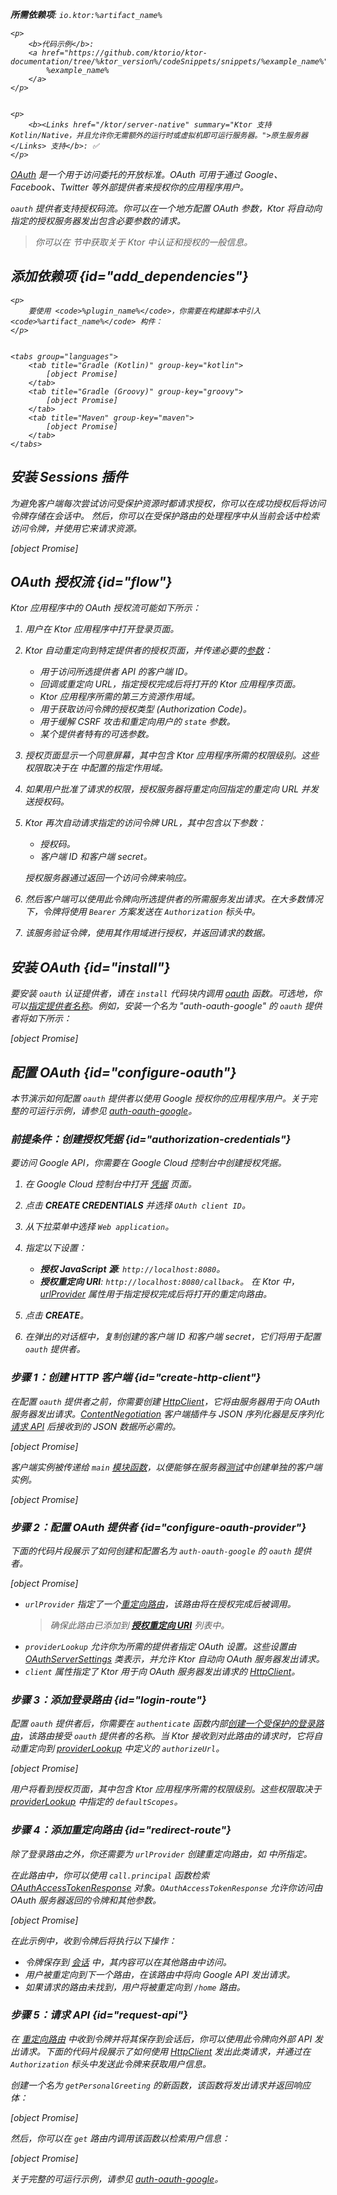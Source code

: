 [//]: # (title: OAuth)

<show-structure for="chapter" depth="2"/>
<primary-label ref="server-plugin"/>

<var name="plugin_name" value="OAuth"/>
<var name="artifact_name" value="ktor-server-auth"/>

<tldr>
<p>
<b>所需依赖项</b>: <code>io.ktor:%artifact_name%</code>
</p>
<var name="example_name" value="auth-oauth-google"/>

    <p>
        <b>代码示例</b>:
        <a href="https://github.com/ktorio/ktor-documentation/tree/%ktor_version%/codeSnippets/snippets/%example_name%">
            %example_name%
        </a>
    </p>
    

    <p>
        <b><Links href="/ktor/server-native" summary="Ktor 支持 Kotlin/Native，并且允许你无需额外的运行时或虚拟机即可运行服务器。">原生服务器</Links> 支持</b>: ✅
    </p>
    
</tldr>

[OAuth](https://oauth.net/) 是一个用于访问委托的开放标准。OAuth 可用于通过 Google、Facebook、Twitter 等外部提供者来授权你的应用程序用户。

`oauth` 提供者支持授权码流。你可以在一个地方配置 OAuth 参数，Ktor 将自动向指定的授权服务器发出包含必要参数的请求。

> 你可以在 [](server-auth.md) 节中获取关于 Ktor 中认证和授权的一般信息。

## 添加依赖项 {id="add_dependencies"}

    <p>
        要使用 <code>%plugin_name%</code>，你需要在构建脚本中引入 <code>%artifact_name%</code> 构件：
    </p>
    

    <tabs group="languages">
        <tab title="Gradle (Kotlin)" group-key="kotlin">
            [object Promise]
        </tab>
        <tab title="Gradle (Groovy)" group-key="groovy">
            [object Promise]
        </tab>
        <tab title="Maven" group-key="maven">
            [object Promise]
        </tab>
    </tabs>
    

## 安装 Sessions 插件

为避免客户端每次尝试访问受保护资源时都请求授权，你可以在成功授权后将访问令牌存储在会话中。
然后，你可以在受保护路由的处理程序中从当前会话中检索访问令牌，并使用它来请求资源。

[object Promise]

## OAuth 授权流 {id="flow"}

Ktor 应用程序中的 OAuth 授权流可能如下所示：

1. 用户在 Ktor 应用程序中打开登录页面。
2. Ktor 自动重定向到特定提供者的授权页面，并传递必要的[参数](#configure-oauth-provider)：
    * 用于访问所选提供者 API 的客户端 ID。
    * 回调或重定向 URL，指定授权完成后将打开的 Ktor 应用程序页面。
    * Ktor 应用程序所需的第三方资源作用域。
    * 用于获取访问令牌的授权类型 (Authorization Code)。
    * 用于缓解 CSRF 攻击和重定向用户的 `state` 参数。
    * 某个提供者特有的可选参数。
3. 授权页面显示一个同意屏幕，其中包含 Ktor 应用程序所需的权限级别。这些权限取决于在 [](#configure-oauth-provider) 中配置的指定作用域。
4. 如果用户批准了请求的权限，授权服务器将重定向回指定的重定向 URL 并发送授权码。
5. Ktor 再次自动请求指定的访问令牌 URL，其中包含以下参数：
    * 授权码。
    * 客户端 ID 和客户端 secret。

   授权服务器通过返回一个访问令牌来响应。
6. 然后客户端可以使用此令牌向所选提供者的所需服务发出请求。在大多数情况下，令牌将使用 `Bearer` 方案发送在 `Authorization` 标头中。
7. 该服务验证令牌，使用其作用域进行授权，并返回请求的数据。

## 安装 OAuth {id="install"}

要安装 `oauth` 认证提供者，请在 `install` 代码块内调用 [oauth](https://api.ktor.io/ktor-server/ktor-server-plugins/ktor-server-auth/io.ktor.server.auth/oauth.html) 函数。可选地，你可以[指定提供者名称](server-auth.md#provider-name)。例如，安装一个名为 "auth-oauth-google" 的 `oauth` 提供者将如下所示：

[object Promise]

## 配置 OAuth {id="configure-oauth"}

本节演示如何配置 `oauth` 提供者以使用 Google 授权你的应用程序用户。关于完整的可运行示例，请参见 [auth-oauth-google](https://github.com/ktorio/ktor-documentation/tree/%ktor_version%/codeSnippets/snippets/auth-oauth-google)。

### 前提条件：创建授权凭据 {id="authorization-credentials"}

要访问 Google API，你需要在 Google Cloud 控制台中创建授权凭据。

1. 在 Google Cloud 控制台中打开 [凭据](https://console.cloud.google.com/apis/credentials) 页面。
2. 点击 **CREATE CREDENTIALS** 并选择 `OAuth client ID`。
3. 从下拉菜单中选择 `Web application`。
4. 指定以下设置：
    * **授权 JavaScript 源**: `http://localhost:8080`。
    * **授权重定向 URI**: `http://localhost:8080/callback`。
      在 Ktor 中，[urlProvider](#configure-oauth-provider) 属性用于指定授权完成后将打开的重定向路由。

5. 点击 **CREATE**。
6. 在弹出的对话框中，复制创建的客户端 ID 和客户端 secret，它们将用于配置 `oauth` 提供者。

### 步骤 1：创建 HTTP 客户端 {id="create-http-client"}

在配置 `oauth` 提供者之前，你需要创建 [HttpClient](client-create-and-configure.md)，它将由服务器用于向 OAuth 服务器发出请求。[ContentNegotiation](client-serialization.md) 客户端插件与 JSON 序列化器是反序列化[请求 API](#request-api) 后接收到的 JSON 数据所必需的。

[object Promise]

客户端实例被传递给 `main` [模块函数](server-modules.md)，以便能够在服务器[测试](server-testing.md)中创建单独的客户端实例。

[object Promise]

### 步骤 2：配置 OAuth 提供者 {id="configure-oauth-provider"}

下面的代码片段展示了如何创建和配置名为 `auth-oauth-google` 的 `oauth` 提供者。

[object Promise]

* `urlProvider` 指定了一个[重定向路由](#redirect-route)，该路由将在授权完成后被调用。
  > 确保此路由已添加到 [**授权重定向 URI**](#authorization-credentials) 列表中。
* `providerLookup` 允许你为所需的提供者指定 OAuth 设置。这些设置由 [OAuthServerSettings](https://api.ktor.io/ktor-server/ktor-server-plugins/ktor-server-auth/io.ktor.server.auth/-o-auth-server-settings/index.html) 类表示，并允许 Ktor 自动向 OAuth 服务器发出请求。
* `client` 属性指定了 Ktor 用于向 OAuth 服务器发出请求的 [HttpClient](#create-http-client)。

### 步骤 3：添加登录路由 {id="login-route"}

配置 `oauth` 提供者后，你需要在 `authenticate` 函数内部[创建一个受保护的登录路由](server-auth.md#authenticate-route)，该路由接受 `oauth` 提供者的名称。当 Ktor 接收到对此路由的请求时，它将自动重定向到 [providerLookup](#configure-oauth-provider) 中定义的 `authorizeUrl`。

[object Promise]

用户将看到授权页面，其中包含 Ktor 应用程序所需的权限级别。这些权限取决于 [providerLookup](#configure-oauth-provider) 中指定的 `defaultScopes`。

### 步骤 4：添加重定向路由 {id="redirect-route"}

除了登录路由之外，你还需要为 `urlProvider` 创建重定向路由，如 [](#configure-oauth-provider) 中所指定。

在此路由中，你可以使用 `call.principal` 函数检索 [OAuthAccessTokenResponse](https://api.ktor.io/ktor-server/ktor-server-plugins/ktor-server-auth/io.ktor.server.auth/-o-auth-access-token-response/index.html) 对象。`OAuthAccessTokenResponse` 允许你访问由 OAuth 服务器返回的令牌和其他参数。

[object Promise]

在此示例中，收到令牌后将执行以下操作：

* 令牌保存到 [会话](server-sessions.md) 中，其内容可以在其他路由中访问。
* 用户被重定向到下一个路由，在该路由中将向 Google API 发出请求。
* 如果请求的路由未找到，用户将被重定向到 `/home` 路由。

### 步骤 5：请求 API {id="request-api"}

在 [重定向路由](#redirect-route) 中收到令牌并将其保存到会话后，你可以使用此令牌向外部 API 发出请求。下面的代码片段展示了如何使用 [HttpClient](#create-http-client) 发出此类请求，并通过在 `Authorization` 标头中发送此令牌来获取用户信息。

创建一个名为 `getPersonalGreeting` 的新函数，该函数将发出请求并返回响应体：

[object Promise]

然后，你可以在 `get` 路由内调用该函数以检索用户信息：

[object Promise]

关于完整的可运行示例，请参见 [auth-oauth-google](https://github.com/ktorio/ktor-documentation/tree/%ktor_version%/codeSnippets/snippets/auth-oauth-google)。